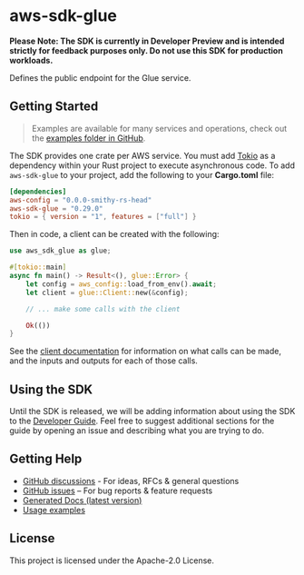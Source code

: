 # aws-sdk-glue

**Please Note: The SDK is currently in Developer Preview and is intended strictly for
feedback purposes only. Do not use this SDK for production workloads.**

Defines the public endpoint for the Glue service.

## Getting Started

> Examples are available for many services and operations, check out the
> [examples folder in GitHub](https://github.com/awslabs/aws-sdk-rust/tree/main/examples).

The SDK provides one crate per AWS service. You must add [Tokio](https://crates.io/crates/tokio)
as a dependency within your Rust project to execute asynchronous code. To add `aws-sdk-glue` to
your project, add the following to your **Cargo.toml** file:

```toml
[dependencies]
aws-config = "0.0.0-smithy-rs-head"
aws-sdk-glue = "0.29.0"
tokio = { version = "1", features = ["full"] }
```

Then in code, a client can be created with the following:

```rust
use aws_sdk_glue as glue;

#[tokio::main]
async fn main() -> Result<(), glue::Error> {
    let config = aws_config::load_from_env().await;
    let client = glue::Client::new(&config);

    // ... make some calls with the client

    Ok(())
}
```

See the [client documentation](https://docs.rs/aws-sdk-glue/latest/aws_sdk_glue/client/struct.Client.html)
for information on what calls can be made, and the inputs and outputs for each of those calls.

## Using the SDK

Until the SDK is released, we will be adding information about using the SDK to the
[Developer Guide](https://docs.aws.amazon.com/sdk-for-rust/latest/dg/welcome.html). Feel free to suggest
additional sections for the guide by opening an issue and describing what you are trying to do.

## Getting Help

* [GitHub discussions](https://github.com/awslabs/aws-sdk-rust/discussions) - For ideas, RFCs & general questions
* [GitHub issues](https://github.com/awslabs/aws-sdk-rust/issues/new/choose) – For bug reports & feature requests
* [Generated Docs (latest version)](https://awslabs.github.io/aws-sdk-rust/)
* [Usage examples](https://github.com/awslabs/aws-sdk-rust/tree/main/examples)

## License

This project is licensed under the Apache-2.0 License.

